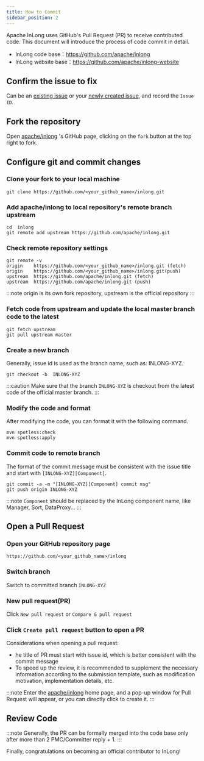 ```yaml
---
title: How to Commit
sidebar_position: 2
---
```


Apache InLong uses GitHub's Pull Request (PR) to receive contributed code. This document will introduce the process of code commit in detail.
- InLong code base：https://github.com/apache/inlong
- InLong website base：https://github.com/apache/inlong-website

## Confirm the issue to fix
Can be an [existing issue](https://github.com/apache/inlong/issues) or your [newly created issue](https://github.com/apache/inlong/issues/new/choose), and record the `Issue ID`.

## Fork the repository
Open [apache/inlong](https://github.com/apache/inlong) 's GitHub page, clicking on the `fork` button at the top right to fork.

## Configure git and commit changes
### Clone your fork to your local machine
```shell
git clone https://github.com/<your_github_name>/inlong.git
```

### Add apache/inlong to local repository's remote branch upstream
```shell
cd  inlong
git remote add upstream https://github.com/apache/inlong.git
```

### Check remote repository settings
```shell
git remote -v
origin    https://github.com/<your_github_name>/inlong.git (fetch)
origin    https://github.com/<your_github_name>/inlong.git(push)
upstream  https://github.com/apache/inlong.git (fetch)
upstream  https://github.com/apache/inlong.git (push)
```
:::note
origin is its own fork repository, upstream is the official repository
:::

### Fetch code from upstream and update the local master branch code to the latest
```shell
git fetch upstream
git pull upstream master
```

### Create a new branch
Generally, issue id is used as the branch name, such as: INLONG-XYZ.
```shell
git checkout -b  INLONG-XYZ
```
:::caution
Make sure that the branch `INLONG-XYZ` is checkout from the latest code of the official master branch.
:::

### Modify the code and format
After modifying the code, you can format it with the following command.
```shell
mvn spotless:check
mvn spotless:apply
```

### Commit code to remote branch
The format of the commit message must be consistent with the issue title and start with `[INLONG-XYZ][Component]`.
```shell
git commit -a -m "[INLONG-XYZ][Component] commit msg"
git push origin INLONG-XYZ
```
:::note
`Component` should be replaced by the InLong component name, like Manager, Sort, DataProxy...
:::

## Open a Pull Request
### Open your GitHub repository page
```shell
https://github.com/<your_github_name>/inlong
```

### Switch branch
Switch to committed branch `INLONG-XYZ`

### New pull request(PR)
Click `New pull request` or `Compare & pull request`

### Click `Create pull request` button to open a PR
Considerations when opening a pull request:
- he title of PR must start with issue id, which is better consistent with the commit message
- To speed up the review, it is recommended to supplement the necessary information according to the submission template, such as modification motivation, implementation details, etc.

:::note
Enter the [apache/inlong](https://github.com/apache/inlong) home page, and a pop-up window for Pull Request will appear, or you can directly click to create it.
:::

## Review Code
:::note
Generally, the PR can be formally merged into the code base only after more than 2 PMC/Committer reply + 1.
:::

Finally, congratulations on becoming an official contributor to InLong!
